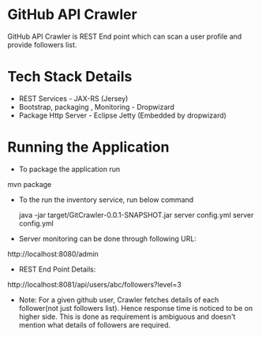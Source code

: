 # GitHub API Crawler

GitHub API Crawler is REST End point which can scan a user profile and provide followers list.

# Tech Stack Details

* REST Services - JAX-RS (Jersey)
* Bootstrap, packaging , Monitoring - Dropwizard
* Package Http Server - Eclipse Jetty (Embedded by dropwizard)

# Running the Application

* To package the application run 

mvn package

* To the run the inventory service, run below command

  java -jar target/GitCrawler-0.0.1-SNAPSHOT.jar server config.yml server config.yml
  

* Server monitoring can be done through following URL:

http://localhost:8080/admin

* REST End Point Details: 

http://localhost:8081/api/users/abc/followers?level=3

* Note: For a given github user, Crawler fetches details of each follower(not just followers list). Hence response time is noticed to be on higher side. This is done as requirement is ambiguous  and doesn't mention what details of followers are required.
